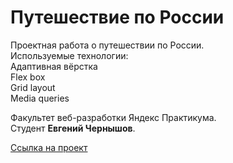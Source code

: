 # Путешествие по России
Проектная работа о путешествии по России.  
Используемые технологии:  
Адаптивная вёрстка  
Flex box  
Grid layout  
Media queries  

Факультет веб-разработки Яндекс Практикума.  
Студент **Евгений Чернышов**.

[Ссылка на проект](https://eugesher.github.io/russian-travel/)
